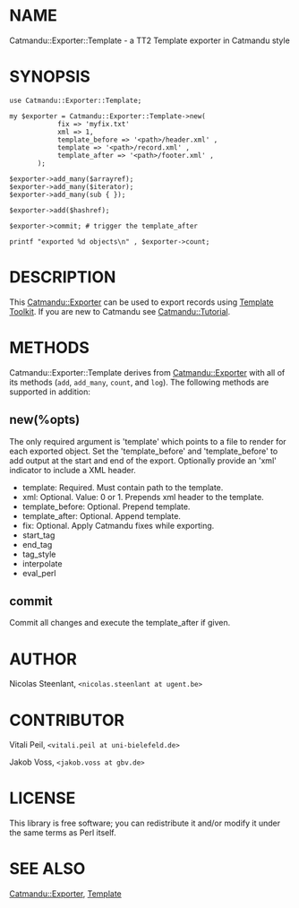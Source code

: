 # NAME

Catmandu::Exporter::Template - a TT2 Template exporter in Catmandu style

# SYNOPSIS

    use Catmandu::Exporter::Template;

    my $exporter = Catmandu::Exporter::Template->new(
                fix => 'myfix.txt'
                xml => 1,
                template_before => '<path>/header.xml' ,
                template => '<path>/record.xml' ,
                template_after => '<path>/footer.xml' ,
           );

    $exporter->add_many($arrayref);
    $exporter->add_many($iterator);
    $exporter->add_many(sub { });

    $exporter->add($hashref);

    $exporter->commit; # trigger the template_after

    printf "exported %d objects\n" , $exporter->count;

# DESCRIPTION

This [Catmandu::Exporter](https://metacpan.org/pod/Catmandu::Exporter) can be used to export records using
[Template Toolkit](https://metacpan.org/pod/Template::Manual). If you are new to Catmandu
see [Catmandu::Tutorial](https://metacpan.org/pod/Catmandu::Tutorial).

# METHODS

Catmandu::Exporter::Template derives from [Catmandu::Exporter](https://metacpan.org/pod/Catmandu::Exporter) with all of its
methods (`add`, `add_many`, `count`, and `log`). The following methods are
supported in addition:

## new(%opts)

The only required argument is 'template' which points to a file to render for
each exported object. Set the 'template\_before' and 'template\_before' to add
output at the start and end of the export.  Optionally provide an 'xml'
indicator to include a XML header.

- template: Required. Must contain path to the template.
- xml: Optional. Value: 0 or 1. Prepends xml header to the template.
- template\_before: Optional. Prepend template.
- template\_after: Optional. Append template.
- fix: Optional. Apply Catmandu fixes while exporting.
- start\_tag
- end\_tag
- tag\_style
- interpolate
- eval\_perl

## commit

Commit all changes and execute the template\_after if given.

# AUTHOR

Nicolas Steenlant, `<nicolas.steenlant at ugent.be>`

# CONTRIBUTOR

Vitali Peil, `<vitali.peil at uni-bielefeld.de>`

Jakob Voss, `<jakob.voss at gbv.de>`

# LICENSE

This library is free software; you can redistribute it and/or modify
it under the same terms as Perl itself.

# SEE ALSO

[Catmandu::Exporter](https://metacpan.org/pod/Catmandu::Exporter), [Template](https://metacpan.org/pod/Template)

